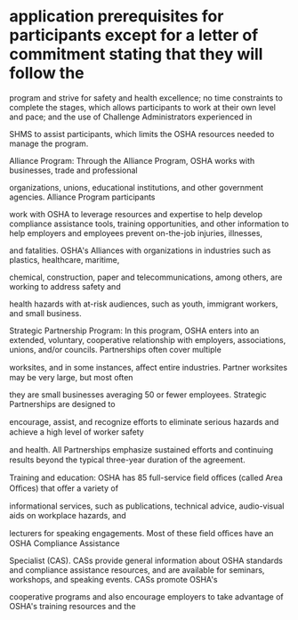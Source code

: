 # application prerequisites for participants except for a letter of commitment stating that they will follow the

program and strive for safety and health excellence; no time constraints to complete the stages, which allows participants to work at their own level and pace; and the use of Challenge Administrators experienced in

SHMS to assist participants, which limits the OSHA resources needed to manage the program.

Alliance Program: Through the Alliance Program, OSHA works with businesses, trade and professional

organizations, unions, educational institutions, and other government agencies. Alliance Program participants

work with OSHA to leverage resources and expertise to help develop compliance assistance tools, training opportunities, and other information to help employers and employees prevent on-the-job injuries, illnesses,

and fatalities. OSHA's Alliances with organizations in industries such as plastics, healthcare, maritime,

chemical, construction, paper and telecommunications, among others, are working to address safety and

health hazards with at-risk audiences, such as youth, immigrant workers, and small business.

Strategic Partnership Program: In this program, OSHA enters into an extended, voluntary, cooperative relationship with employers, associations, unions, and/or councils. Partnerships often cover multiple

worksites, and in some instances, aﬀect entire industries. Partner worksites may be very large, but most often

they are small businesses averaging 50 or fewer employees. Strategic Partnerships are designed to

encourage, assist, and recognize eﬀorts to eliminate serious hazards and achieve a high level of worker safety

and health. All Partnerships emphasize sustained eﬀorts and continuing results beyond the typical three-year duration of the agreement.

Training and education: OSHA has 85 full-service ﬁeld oﬃces (called Area Oﬃces) that oﬀer a variety of

informational services, such as publications, technical advice, audio-visual aids on workplace hazards, and

lecturers for speaking engagements. Most of these ﬁeld oﬃces have an OSHA Compliance Assistance

Specialist (CAS). CASs provide general information about OSHA standards and compliance assistance resources, and are available for seminars, workshops, and speaking events. CASs promote OSHA's

cooperative programs and also encourage employers to take advantage of OSHA's training resources and the